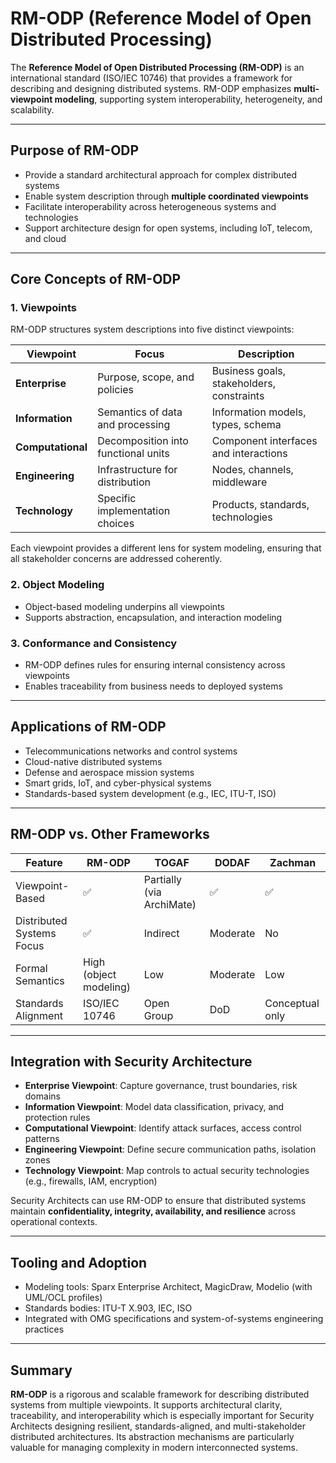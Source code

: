 # RM-ODP (Reference Model of Open Distributed Processing)

The **Reference Model of Open Distributed Processing (RM-ODP)** is an international standard (ISO/IEC 10746) that provides a framework for describing and designing distributed systems. RM-ODP emphasizes **multi-viewpoint modeling**, supporting system interoperability, heterogeneity, and scalability.

---

## Purpose of RM-ODP

- Provide a standard architectural approach for complex distributed systems
- Enable system description through **multiple coordinated viewpoints**
- Facilitate interoperability across heterogeneous systems and technologies
- Support architecture design for open systems, including IoT, telecom, and cloud

---

## Core Concepts of RM-ODP

### 1. **Viewpoints**
RM-ODP structures system descriptions into five distinct viewpoints:

| Viewpoint | Focus | Description |
|-----------|-------|-------------|
| **Enterprise** | Purpose, scope, and policies | Business goals, stakeholders, constraints |
| **Information** | Semantics of data and processing | Information models, types, schema |
| **Computational** | Decomposition into functional units | Component interfaces and interactions |
| **Engineering** | Infrastructure for distribution | Nodes, channels, middleware |
| **Technology** | Specific implementation choices | Products, standards, technologies |

Each viewpoint provides a different lens for system modeling, ensuring that all stakeholder concerns are addressed coherently.

### 2. **Object Modeling**
- Object-based modeling underpins all viewpoints
- Supports abstraction, encapsulation, and interaction modeling

### 3. **Conformance and Consistency**
- RM-ODP defines rules for ensuring internal consistency across viewpoints
- Enables traceability from business needs to deployed systems

---

## Applications of RM-ODP

- Telecommunications networks and control systems
- Cloud-native distributed systems
- Defense and aerospace mission systems
- Smart grids, IoT, and cyber-physical systems
- Standards-based system development (e.g., IEC, ITU-T, ISO)

---

## RM-ODP vs. Other Frameworks

| Feature | RM-ODP | TOGAF | DODAF | Zachman |
|--------|--------|-------|--------|---------|
| Viewpoint-Based | ✅ | Partially (via ArchiMate) | ✅ | ✅ |
| Distributed Systems Focus | ✅ | Indirect | Moderate | No |
| Formal Semantics | High (object modeling) | Low | Moderate | Low |
| Standards Alignment | ISO/IEC 10746 | Open Group | DoD | Conceptual only |

---

## Integration with Security Architecture

- **Enterprise Viewpoint**: Capture governance, trust boundaries, risk domains
- **Information Viewpoint**: Model data classification, privacy, and protection rules
- **Computational Viewpoint**: Identify attack surfaces, access control patterns
- **Engineering Viewpoint**: Define secure communication paths, isolation zones
- **Technology Viewpoint**: Map controls to actual security technologies (e.g., firewalls, IAM, encryption)

Security Architects can use RM-ODP to ensure that distributed systems maintain **confidentiality, integrity, availability, and resilience** across operational contexts.

---

## Tooling and Adoption

- Modeling tools: Sparx Enterprise Architect, MagicDraw, Modelio (with UML/OCL profiles)
- Standards bodies: ITU-T X.903, IEC, ISO
- Integrated with OMG specifications and system-of-systems engineering practices

---

## Summary

**RM-ODP** is a rigorous and scalable framework for describing distributed systems from multiple viewpoints. It supports architectural clarity, traceability, and interoperability which is especially important for Security Architects designing resilient, standards-aligned, and multi-stakeholder distributed architectures. Its abstraction mechanisms are particularly valuable for managing complexity in modern interconnected systems.